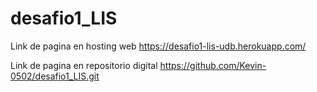 # desafio1_LIS

Link de pagina en hosting web
https://desafio1-lis-udb.herokuapp.com/

Link de pagina en repositorio digital
https://github.com/Kevin-0502/desafio1_LIS.git
